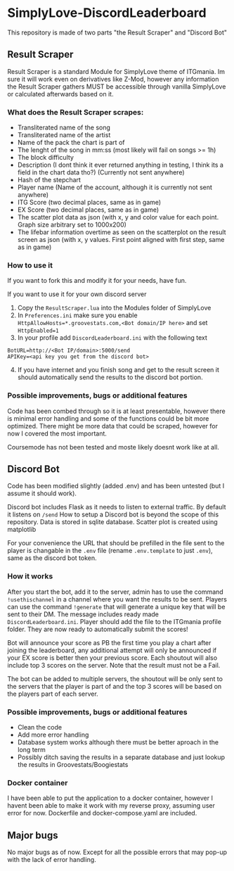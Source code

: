 # SimplyLove-DiscordLeaderboard

This repository is made of two parts "the Result Scraper" and "Discord Bot" 


## Result Scraper

Result Scraper is a standard Module for SimplyLove theme of ITGmania. Im sure it will work even on derivatives like Z-Mod, however any information the Result Scraper gathers MUST be accessible through vanilla SimplyLove or calculated afterwards based on it.

### What does the Result Scraper scrapes:
* Transliterated name of the song
* Transliterated name of the artist
* Name of the pack the chart is part of
* The lenght of the song in mm:ss (most likely will fail on songs >= 1h)
* The block difficulty
* Description (I dont think it ever returned anything in testing, I think its a field in the chart data tho?) (Currently not sent anywhere)
* Hash of the stepchart 
* Player name (Name of the account, although it is currently not sent anywhere)
* ITG Score (two decimal places, same as in game)
* EX Score (two decimal places, same as in game)
* The scatter plot data as json (with x, y and color value for each point. Graph size arbitrary set to 1000x200)
* The lifebar information overtime as seen on the scatterplot on the result screen as json (with x, y values. First point aligned with first step, same as in game)

### How to use it
If you want to fork this and modify it for your needs, have fun. 

If you want to use it for your own discord server
1. Copy the `ResultScraper.lua` into the Modules folder of SimplyLove
2. In `Preferences.ini` make sure you enable `HttpAllowHosts=*.groovestats.com,<Bot domain/IP here>` and set `HttpEnabled=1`
3. In your profile add `DiscordLeaderboard.ini` with the following text

```
BotURL=http://<Bot IP/domain>:5000/send
APIKey=<api key you get from the discord bot>
```

4. If you have internet and you finish song and get to the result screen it should automatically send the results to the discord bot portion.

### Possible improvements, bugs or additional features

Code has been combed through so it is at least presentable, however there is minimal error handling and some of the functions could be bit more optimized. There might be more data that could be scraped, however for now I covered the most important.

Coursemode has not been tested and moste likely doesnt work like at all.

## Discord Bot
Code has been modified slightly (added .env) and has been untested (but I assume it should work). 

Discord bot includes Flask as it needs to listen to external traffic. By default it listens on `/send` How to setup a Discord bot is beyond the scope of this repository. Data is stored in sqlite database. Scatter plot is created using matplotlib

For your convenience the URL that should be prefilled in the file sent to the player is changable in the `.env` file (rename `.env.template` to just `.env`), same as the discord bot token.

### How it works

After you start the bot, add it to the server, admin has to use the command `!usethischannel` in a channel where you want the results to be sent. Players can use the command `!generate` that will generate a unique key that will be sent to their DM. The message includes ready made `DiscordLeaderboard.ini`. Player should add the file to the ITGmania profile folder. They are now ready to automatically submit the scores!

Bot will announce your score as PB the first time you play a chart after joining the leaderboard, any additional attempt will only be announced if your EX score is better then your previous score. Each shoutout will also include top 3 scores on the server. Note that the result must not be a Fail.

The bot can be added to multiple servers, the shoutout will be only sent to the servers that the player is part of and the top 3 scores will be based on the players part of each server. 

### Possible improvements, bugs or additional features
* Clean the code
* Add more error handling
* Database system works although there must be better aproach in the long term
* Possibly ditch saving the results in a separate database and just lookup the results in Groovestats/Boogiestats

### Docker container

I have been able to put the application to a docker container, however I havent been able to make it work with my reverse proxy, assuming user error for now. Dockerfile and docker-compose.yaml are included.

## Major bugs
No major bugs as of now. Except for all the possible errors that may pop-up with the lack of error handling. 
